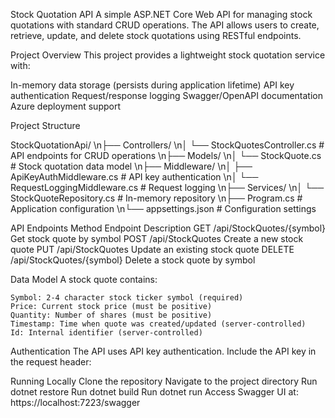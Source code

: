 Stock Quotation API
A simple ASP.NET Core Web API for managing stock quotations with standard CRUD operations. The API allows users to create, retrieve, update, and delete stock quotations using RESTful endpoints.

Project Overview
This project provides a lightweight stock quotation service with:

In-memory data storage (persists during application lifetime)
API key authentication
Request/response logging
Swagger/OpenAPI documentation
Azure deployment support

Project Structure

StockQuotationApi/
\n├── Controllers/
\n│   └── StockQuotesController.cs    # API endpoints for CRUD operations
\n├── Models/
\n│   └── StockQuote.cs               # Stock quotation data model
\n├── Middleware/
\n│   ├── ApiKeyAuthMiddleware.cs     # API key authentication
\n│   └── RequestLoggingMiddleware.cs # Request logging
\n├── Services/
\n│   └── StockQuoteRepository.cs     # In-memory repository
\n├── Program.cs                      # Application configuration
\n└── appsettings.json                # Configuration settings

API Endpoints
Method	Endpoint	                Description
GET	    /api/StockQuotes/{symbol}	Get stock quote by symbol
POST	/api/StockQuotes	        Create a new stock quote
PUT	    /api/StockQuotes	        Update an existing stock quote
DELETE	/api/StockQuotes/{symbol}	Delete a stock quote by symbol

Data Model
A stock quote contains:

    Symbol: 2-4 character stock ticker symbol (required)
    Price: Current stock price (must be positive)
    Quantity: Number of shares (must be positive)
    Timestamp: Time when quote was created/updated (server-controlled)
    Id: Internal identifier (server-controlled)

Authentication
The API uses API key authentication. Include the API key in the request header:

Running Locally
    Clone the repository
    Navigate to the project directory
    Run dotnet restore
    Run dotnet build
    Run dotnet run
    Access Swagger UI at: https://localhost:7223/swagger
